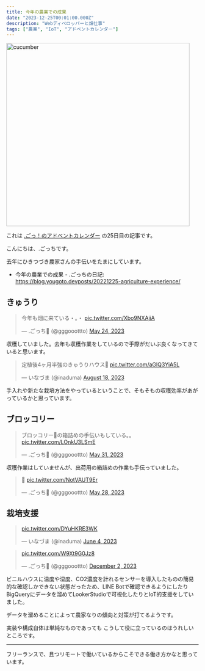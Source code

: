 ```yaml
---
title: 今年の農業での成果
date: "2023-12-25T00:01:00.000Z"
description: "Webディベロッパーと畑仕事"
tags: ["農業", "IoT", "アドベントカレンダー"]
---
```


<img width="480" alt="cucumber" src="/assets/images/posts/20231225-agriculture-experience/cucumber.jpg">

これは [.ごっ！のアドベントカレンダー](https://adventar.org/calendars/9122) の25日目の記事です。

こんにちは、.ごっちです。

去年にひきつづき農家さんの手伝いをたまにしています。

- 今年の農業での成果 - .ごっちの日記: https://blog.yougoto.devposts/20221225-agriculture-experience/

## きゅうり

<blockquote class="twitter-tweet"><p lang="ja" dir="ltr">今年も畑に来ている・。・ <a href="https://t.co/Xbo9NXAjiA">pic.twitter.com/Xbo9NXAjiA</a></p>&mdash; .ごっち📝 (@gggooottto) <a href="https://twitter.com/gggooottto/status/1661517823771021312?ref_src=twsrc%5Etfw">May 24, 2023</a></blockquote>

収穫していました。去年も収穫作業をしているので手際がだいぶ良くなってきていると思います。

<blockquote class="twitter-tweet"><p lang="ja" dir="ltr">定植後4ヶ月半強のきゅうりハウス🥒 <a href="https://t.co/aGlQ3YiA5L">pic.twitter.com/aGlQ3YiA5L</a></p>&mdash; いなづま (@inaduma) <a href="https://twitter.com/inaduma/status/1692427595105828895?ref_src=twsrc%5Etfw">August 18, 2023</a></blockquote>

手入れや新たな栽培方法をやっているということで、そもそもの収穫効率があがっているかと思っています。

## ブロッコリー

<blockquote class="twitter-tweet" data-conversation="none"><p lang="ja" dir="ltr">ブロッコリー🥦の箱詰めの手伝いもしている。。 <a href="https://t.co/LOnkU3LSmE">pic.twitter.com/LOnkU3LSmE</a></p>&mdash; .ごっち📝 (@gggooottto) <a href="https://twitter.com/gggooottto/status/1663828794300592130?ref_src=twsrc%5Etfw">May 31, 2023</a></blockquote>

収穫作業はしていませんが、出荷用の箱詰めの作業も手伝っていました。

<blockquote class="twitter-tweet"><p lang="qme" dir="ltr">🥦 <a href="https://t.co/NotVAUT9Er">pic.twitter.com/NotVAUT9Er</a></p>&mdash; .ごっち📝 (@gggooottto) <a href="https://twitter.com/gggooottto/status/1662684391947247616?ref_src=twsrc%5Etfw">May 28, 2023</a></blockquote>

## 栽培支援

<blockquote class="twitter-tweet"><p lang="zxx" dir="ltr"><a href="https://t.co/DYuHKRE3WK">pic.twitter.com/DYuHKRE3WK</a></p>&mdash; いなづま (@inaduma) <a href="https://twitter.com/inaduma/status/1665347820076027904?ref_src=twsrc%5Etfw">June 4, 2023</a></blockquote>

<blockquote class="twitter-tweet" data-conversation="none"><p lang="qme" dir="ltr"> <a href="https://t.co/W9Xt9G0Jz8">pic.twitter.com/W9Xt9G0Jz8</a></p>&mdash; .ごっち📝 (@gggooottto) <a href="https://twitter.com/gggooottto/status/1730930232964903393?ref_src=twsrc%5Etfw">December 2, 2023</a></blockquote>

ビニルハウスに温度や湿度、CO2濃度を計れるセンサーを導入したものの簡易的な確認しかできない状態だったため、LINE Botで確認できるようにしたりBigQueryにデータを溜めてLookerStudioで可視化したりとIoT的支援をしていました。

データを溜めることによって農家なりの傾向と対策が打てるようです。

実装や構成自体は単純なものであっても こうして役に立っているのはうれしいところです。

---

フリーランスで、且つリモートで働いているからこそできる働き方かなと思っています。
